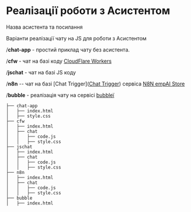 #   Реалізації роботи з Асистентом
Назва асистента та посилання

Варіанти реалізації чату на JS для роботи з Асистентом

/**chat-app** - простий приклад чату без асистента.

/**cfw** - чат на базі коду  [CloudFlare Workers](https://workers.cloudflare.com)

/**jschat** - чат на базі JS коду  

/**n8n** -- чат на базі [Chat Trigger]([Chat Trigger](https://docs.n8n.io/integrations/builtin/core-nodes/n8n-nodes-langchain.chattrigger/))  сервіса [N8N empAI Store](https://n8n.empai.store/)

/**bubble** - реалізація чату на сервісі [bubbleї](https://bubble.io/)


~~~ tree
├── chat-app
│   ├── index.html
│   ├── style.css
├── cfw
│   ├── index.html
│   ├── chat
│   │   ├── code.js
│   │   ├── style.css
├── jschat
│   ├── index.html
│   ├── chat
│   │   ├── code.js
│   │   ├── style.css
├── n8n
│   ├── index.html
│   ├── chat
│   │   ├── code.js
│   │   ├── style.css
├── bubble
│   ├── index.html

~~~
